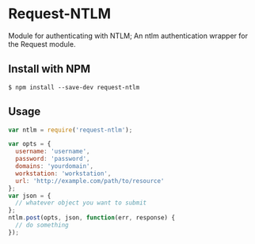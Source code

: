 # Request-NTLM

Module for authenticating with NTLM; An ntlm authentication wrapper for the Request module.

## Install with NPM

```
$ npm install --save-dev request-ntlm
```

## Usage

```javascript
var ntlm = require('request-ntlm');

var opts = {
  username: 'username',
  password: 'password',
  domains: 'yourdomain',
  workstation: 'workstation',
  url: 'http://example.com/path/to/resource'
};
var json = {
  // whatever object you want to submit
};
ntlm.post(opts, json, function(err, response) {
  // do something
});
```
